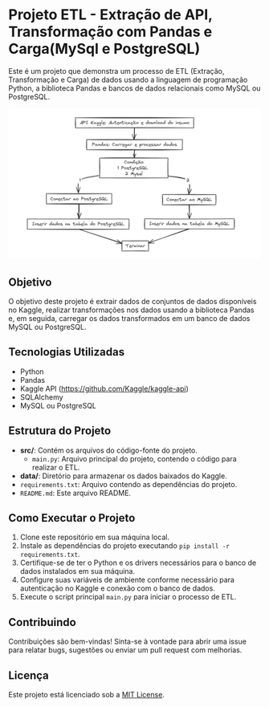 # Projeto ETL - Extração de API, Transformação com Pandas e Carga(MySql e PostgreSQL) 

Este é um projeto que demonstra um processo de ETL (Extração, Transformação e Carga) de dados usando a linguagem de programação Python, a biblioteca Pandas e bancos de dados relacionais como MySQL ou PostgreSQL.

![Arquitetura](./Read.PNG)

## Objetivo

O objetivo deste projeto é extrair dados de conjuntos de dados disponíveis no Kaggle, realizar transformações nos dados usando a biblioteca Pandas e, em seguida, carregar os dados transformados em um banco de dados MySQL ou PostgreSQL.

## Tecnologias Utilizadas

- Python
- Pandas
- Kaggle API (https://github.com/Kaggle/kaggle-api)
- SQLAlchemy
- MySQL ou PostgreSQL

## Estrutura do Projeto

- **src/**: Contém os arquivos do código-fonte do projeto.
  - `main.py`: Arquivo principal do projeto, contendo o código para realizar o ETL.
- **data/**: Diretório para armazenar os dados baixados do Kaggle.
- `requirements.txt`: Arquivo contendo as dependências do projeto.
- `README.md`: Este arquivo README.

## Como Executar o Projeto

1. Clone este repositório em sua máquina local.
2. Instale as dependências do projeto executando `pip install -r requirements.txt`.
3. Certifique-se de ter o Python e os drivers necessários para o banco de dados instalados em sua máquina.
4. Configure suas variáveis de ambiente conforme necessário para autenticação no Kaggle e conexão com o banco de dados.
5. Execute o script principal `main.py` para iniciar o processo de ETL.

## Contribuindo

Contribuições são bem-vindas! Sinta-se à vontade para abrir uma issue para relatar bugs, sugestões ou enviar um pull request com melhorias.

## Licença

Este projeto está licenciado sob a [MIT License](link-para-a-licenca).
